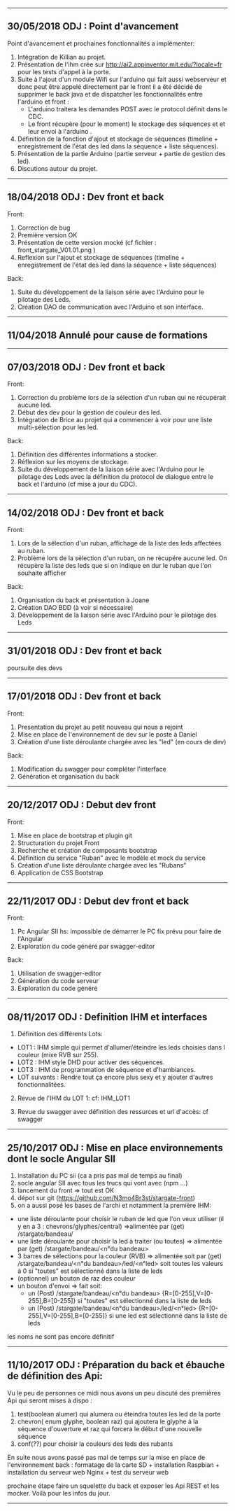 -----------
30/05/2018
ODJ : Point d'avancement
--
Point d'avancement et prochaines fonctionnalités a implémenter:
1) Intégration de Killian au projet.
1) Présentation de l'ihm crée sur http://ai2.appinventor.mit.edu/?locale=fr pour les tests d'appel à la porte.
2) Suite à l'ajout d'un module Wifi sur l'arduino qui fait aussi webserveur et donc peut être appelé directement par le front il a été décidé de supprimer le back java et de dispatcher les fonctionnalités entre l'arduino et front :
    - L'arduino traitera les demandes POST avec le protocol définit dans le CDC.
    - Le front récupère (pour le moment) le stockage des séquences et et leur envoi à l'arduino .
3) Définition de la fonction d'ajout et stockage de séquences (timeline + enregistrement de l'état des led dans la séquence + liste séquences). 
4) Présentation de la partie Arduino (partie serveur + partie de gestion des led).
5) Discutions autour du projet. 
-----------
18/04/2018
ODJ : Dev front et back
--

Front:
1) Correction de bug
2) Première version OK 
3) Présentation de cette version mocké (cf fichier : front_stargate_V01.01.png )
4) Reflexion sur l'ajout et stockage de séquences (timeline + enregistrement de l'état des led dans la séquence + liste séquences) 


Back:
1) Suite du développement de la liaison série avec l'Arduino pour le pilotage des Leds.
2) Création DAO de communication avec l'Arduino et son interface.

-----------
11/04/2018
Annulé pour cause de formations
--


-----------
07/03/2018
ODJ : Dev front et back
--

Front:
1) Correction du problème lors de la sélection d'un ruban qui ne récupérait aucune led.
2) Début des dev pour la gestion de couleur des led.
3) Intégration de Brice au projet qui a commencer à voir pour une liste multi-sélection pour les led.

Back:
1) Définition des différentes informations a stocker.
2) Réflexion sur les moyens de stockage.
3) Suite du développement de la liaison série avec l'Arduino pour le pilotage des Leds avec la définition du protocol
de dialogue entre le back et l'arduino (cf mise à jour du CDC).


-----------
14/02/2018
ODJ : Dev front et back
--

Front:
1) Lors de la sélection d'un ruban, affichage de la liste des leds affectées au ruban.
2) Problème lors de la sélection d'un ruban, on ne récupére aucune led. 
On récupère la liste des leds que si on indique en dur le ruban que l'on souhaite afficher

Back:
1) Organisation du back et présentation à Joane
2) Création DAO BDD (à voir si nécessaire)
3) Développement de la liaison série avec l'Arduino pour le pilotage des Leds

-----------
31/01/2018
ODJ : Dev front et back
--
poursuite des devs 

-----------
17/01/2018
ODJ : Dev front et back
--

Front:
1) Presentation du projet au petit nouveau qui nous a rejoint
2) Mise en place de l'environnement de dev sur le poste à Daniel
3) Création d'une liste déroulante chargée avec les "led" (en cours de dev) 

Back:
1) Modification du swagger pour compléter l'interface
2) Génération et organisation du back

-----------
20/12/2017
ODJ : Debut dev front
--

Front:
1) Mise en place de bootstrap et plugin git
2) Structuration du projet Front
3) Recherche et création de composants bootstrap
4) Définition du service "Ruban" avec le modèle et mock du service 
5) Création d'une liste déroulante chargée avec les "Rubans" 
6) Application de CSS Bootstrap

-----------
22/11/2017
ODJ : Debut dev front et back
--

Front:
1) Pc Angular SII hs: impossible de démarrer le PC fix prévu pour faire de l'Angular 
2) Exploration du code généré par swagger-editor

Back:
1) Utilisation de swagger-editor
2) Génération du code serveur
3) Exploration du code généré

-----------
08/11/2017
ODJ : Definition IHM et interfaces
--

1) Définition des différents Lots:
  - LOT1 : IHM simple qui permet d'allumer/éteindre les leds choisies dans l couleur (mixe RVB sur 255).
  - LOT2 : IHM style DHD pour activer des séquences.
  - LOT3 : IHM de programmation de séquence et d'hambiances.
  - LOT suivants : Rendre tout ça encore plus sexy et y ajouter d'autres fonctionnalitées.
2) Revue de l'IHM du LOT 1: 
cf: IHM_LOT1

3) Revue du swagger avec définition des ressurces et url d'accès: cf swagger

-----------
25/10/2017
ODJ : Mise en place environnements dont le socle Angular SII 
--

1) installation du PC sii (ca a pris pas mal de temps au final)
2) socle angular SII avec tous les trucs qui vont avec (npm ...)
3) lancement du front => tout est OK
4) dépot sur git (https://github.com/N3mo4Br3st/stargate-front)
5) on a aussi posé les bases de l'archi et notamment la première IHM:
  - une liste déroulante pour choisir le ruban de led que l'on veux utiliser (il y en a 3 : chevrons/glyphes/central) =>alimentée par (get) /stargate/bandeau/
  - une liste déroulante pour choisir la led à traiter (ou toutes) => alimentée par (get) /stargate/bandeau/<n°du bandeau>
  - 3 barres de sélections pour la couleur (RVB) => alimentée soit par (get) /stargate/bandeau/<n°du bandeau>/led/<n°led> soit toutes les valeurs à 0 si "toutes" est sélectionné dans la liste de leds
  - (optionnel) un bouton de raz des couleur
  - un bouton d'envoi => fait soit:
     * un (Post) /stargate/bandeau/<n°du bandeau> {R=[0-255],V=[0-255],B=[0-255]} si "toutes" est sélectionné dans la liste de leds
     * un (Post) /stargate/bandeau/<n°du bandeau>/led/<n°led> {R=[0-255],V=[0-255],B=[0-255]} si une led est sélectionné dans la liste de leds

les noms ne sont pas encore définitif

-----------
11/10/2017
ODJ : Préparation du back et ébauche de définition des Api:
--

Vu le peu de personnes ce midi nous avons un peu discuté des premières Api qui seront mises à dispo :
1. test(boolean alumer) qui alumera ou éteindra toutes les led de la porte
2. chevron( enum glyphe, boolean raz) qui ajoutera le glyphe à la séquence d'ouverture et raz qui forcera le début d'une nouvelle séquence
3. conf(??) pour choisir la couleurs des leds des rubants

En suite nous avons passé pas mal de temps sur la mise en place de l'environnement back : formatage de la carte SD + installation Raspbian + installation du serveur web Nginx + test du serveur web

prochaine étape faire un squelette du back et exposer les Api REST et les mocker.
Voilà pour les infos du jour.

-----------

